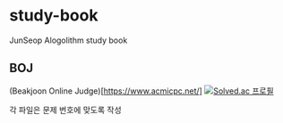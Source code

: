 # study-book
JunSeop Alogolithm study book

## BOJ
(Beakjoon Online Judge)[https://www.acmicpc.net/]
[![Solved.ac
프로필](http://mazassumnida.wtf/api/generate_badge?boj=mds3512)](https://solved.ac/mds3512)

각 파일은 문제 번호에 맞도록 작성